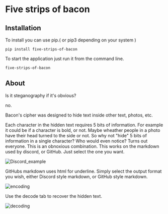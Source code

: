 # Five strips of bacon
## Installation

To install you can use pip.( or pip3 depending on your system )

```
pip install five-strips-of-bacon
```

To start the application just run it from the command line.

```
five-strips-of-bacon
```


## About

Is it steganography if it's obvious?

no.

Bacon's cipher was designed to hide text inside other text, photos, etc.

Each character in the hidden text requires 5 bits of information. For example it could be if a character is bold, or not. Maybe wheather people in a photo have their head turned to the side or not.
So why not "hide" 5 bits of information in a single character? Who would even notice?
Turns out everyone. This is an obnoxious combination. 
This works on the markdown used by discord, or GitHub. Just select the one you want. 

![Discord_example](https://github.com/Odyhibit/five_slices_of_bacon/assets/1384102/b508a569-61c7-4a1f-ba16-441b4ae94d51)


GitHubs markdown uses html for underline. Simply select the output format you wish, either Discord style markdown, or GitHub style markdown.

![encoding](https://github.com/Odyhibit/five_slices_of_bacon/assets/1384102/23b28988-76db-46a7-98a7-857de31128eb)

Use the decode tab to recover the hidden text.

![decoding](https://github.com/Odyhibit/five_slices_of_bacon/assets/1384102/343706e1-4983-4046-952a-7be5abeb0142)

